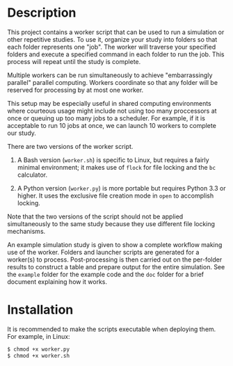 # Description
This project contains a worker script that can be used to run a simulation or
other repetitive studies. To use it, organize your study into folders so that
each folder represents one "job". The worker will traverse your specified
folders and execute a specified command in each folder to run the job. This
process will repeat until the study is complete.

Multiple workers can be run simultaneously to achieve "embarrassingly parallel"
parallel computing. Workers coordinate so that any folder will be reserved for
processing by at most one worker.

This setup may be especially useful in shared computing environments where
courteous usage might include not using too many proccessors at once or queuing
up too many jobs to a scheduler. For example, if it is acceptable to run 10
jobs at once, we can launch 10 workers to complete our study.

There are two versions of the worker script.

1. A Bash version (`worker.sh`) is specific to Linux, but requires a fairly
   minimal environment; it makes use of `flock` for file locking and the `bc`
   calculator.

2. A Python version (`worker.py`) is more portable but requires Python 3.3 or
   higher. It uses the exclusive file creation mode in `open` to accomplish
   locking.

Note that the two versions of the script should not be applied simultaneously
to the same study because they use different file locking mechanisms.

An example simulation study is given to show a complete workflow making use of
the worker. Folders and launcher scripts are generated for a worker(s) to
process. Post-processing is then carried out on the per-folder results to
construct a table and prepare output for the entire simulation. See the
`example` folder for the example code and the `doc` folder for a brief document
explaining how it works.

# Installation

It is recommended to make the scripts executable when deploying them. For
example, in Linux:

```bash
$ chmod +x worker.py
$ chmod +x worker.sh
```

